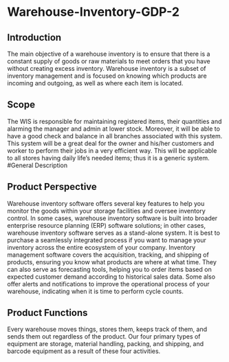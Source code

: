 # Warehouse-Inventory-GDP-2

## Introduction

The main objective of a warehouse inventory is to ensure that there is a constant supply of goods or raw materials to meet orders that you have without creating excess inventory. Warehouse inventory is a subset of inventory management and is focused on knowing which products are incoming and outgoing, as well as where each item is located.
## Scope
The WIS is responsible for maintaining registered items, their quantities and alarming the manager and admin at lower stock. Moreover, it will be able to have a good check and balance in all branches associated with this system. This system will be a great deal for the owner and his/her customers and worker to perform their jobs in a very efficient way. This will be applicable to all stores having daily life’s needed items; thus it is a generic system.
#General Description
##	Product Perspective
Warehouse inventory software offers several key features to help you monitor the goods within your storage facilities and oversee inventory control. In some cases, warehouse inventory software is built into broader enterprise resource planning (ERP) software solutions; in other cases, warehouse inventory software serves as a stand-alone system. It is best to purchase a seamlessly integrated process if you want to manage your inventory across the entire ecosystem of your company. Inventory management software covers the acquisition, tracking, and shipping of products, ensuring you know what products are where at what time. They can also serve as forecasting tools, helping you to order items based on expected customer demand according to historical sales data. Some also offer alerts and notifications to improve the operational process of your warehouse, indicating when it is time to perform cycle counts.				
##	Product Functions		
Every warehouse moves things, stores them, keeps track of them, and sends them out regardless of the product. Our four primary types of equipment are storage, material handling, packing, and shipping, and barcode equipment as a result of these four activities.
